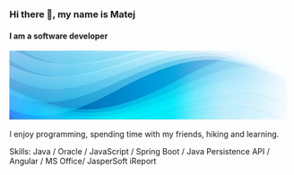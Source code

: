 ### Hi there 👋, my name is Matej
#### I am a software developer
![I am a software developer](https://github.com/matejrakar/matejrakar/blob/main/banner.png)

I enjoy programming, spending time with my friends, hiking and learning.

Skills: Java / Oracle / JavaScript / Spring Boot / Java Persistence API / Angular / MS Office/ JasperSoft iReport







